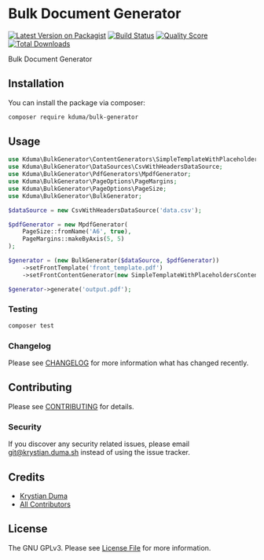 # Bulk Document Generator

[![Latest Version on Packagist](https://img.shields.io/packagist/v/kduma/bulk-generator.svg?style=flat-square)](https://packagist.org/packages/kduma/bulk-generator)
[![Build Status](https://img.shields.io/travis/kduma/bulk-generator/master.svg?style=flat-square)](https://travis-ci.org/kduma/bulk-generator)
[![Quality Score](https://img.shields.io/scrutinizer/g/kduma/bulk-generator.svg?style=flat-square)](https://scrutinizer-ci.com/g/kduma/bulk-generator)
[![Total Downloads](https://img.shields.io/packagist/dt/kduma/bulk-generator.svg?style=flat-square)](https://packagist.org/packages/kduma/bulk-generator)

Bulk Document Generator

## Installation

You can install the package via composer:

```bash
composer require kduma/bulk-generator
```

## Usage

```php
use Kduma\BulkGenerator\ContentGenerators\SimpleTemplateWithPlaceholdersContentGenerator;
use Kduma\BulkGenerator\DataSources\CsvWithHeadersDataSource;
use Kduma\BulkGenerator\PdfGenerators\MpdfGenerator;
use Kduma\BulkGenerator\PageOptions\PageMargins;
use Kduma\BulkGenerator\PageOptions\PageSize;
use Kduma\BulkGenerator\BulkGenerator;

$dataSource = new CsvWithHeadersDataSource('data.csv');

$pdfGenerator = new MpdfGenerator(
    PageSize::fromName('A6', true),
    PageMargins::makeByAxis(5, 5)
);

$generator = (new BulkGenerator($dataSource, $pdfGenerator))
    ->setFrontTemplate('front_template.pdf')
    ->setFrontContentGenerator(new SimpleTemplateWithPlaceholdersContentGenerator('Hello {name}!'));

$generator->generate('output.pdf');
```

### Testing

``` bash
composer test
```

### Changelog

Please see [CHANGELOG](CHANGELOG.md) for more information what has changed recently.

## Contributing

Please see [CONTRIBUTING](CONTRIBUTING.md) for details.

### Security

If you discover any security related issues, please email git@krystian.duma.sh instead of using the issue tracker.

## Credits

- [Krystian Duma](https://github.com/kduma)
- [All Contributors](../../contributors)

## License

The GNU GPLv3. Please see [License File](LICENSE.md) for more information.